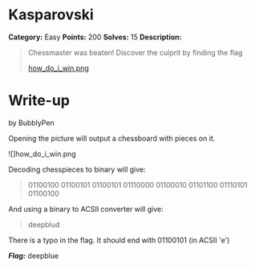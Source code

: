 # Kasparovski
**Category:** Easy
**Points:** 200
**Solves:** 15
**Description:**

>Chessmaster was beaten! Discover the culprit by finding the flag
>
>[how_do_i_win.png](./how_do_i_win.png)

# Write-up
by BubblyPen

Opening the picture will output a chessboard with pieces on it.

![]how_do_i_win.png

Decoding chesspieces to binary will give:

>01100100 01100101 01100101 01110000 01100010 01101100 01110101 01100100

And using a binary to ACSII converter will give:
>deepblud

There is a typo in the flag. It should end with 01100101 (in ACSII 'e')

***Flag:*** deepblue
